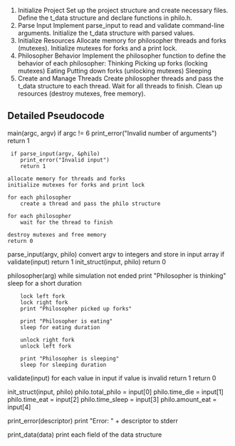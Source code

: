 1. Initialize Project
Set up the project structure and create necessary files.
Define the t_data structure and declare functions in philo.h.
2. Parse Input
Implement parse_input to read and validate command-line arguments.
Initialize the t_data structure with parsed values.
3. Initialize Resources
Allocate memory for philosopher threads and forks (mutexes).
Initialize mutexes for forks and a print lock.
4. Philosopher Behavior
Implement the philosopher function to define the behavior of each philosopher:
Thinking
Picking up forks (locking mutexes)
Eating
Putting down forks (unlocking mutexes)
Sleeping
5. Create and Manage Threads
Create philosopher threads and pass the t_data structure to each thread.
Wait for all threads to finish.
Clean up resources (destroy mutexes, free memory).


## Detailed Pseudocode


main(argc, argv)
    if argc != 6
        print_error("Invalid number of arguments")
        return 1

	 if parse_input(argv, &philo)
        print_error("Invalid input")
        return 1

    allocate memory for threads and forks
    initialize mutexes for forks and print lock

    for each philosopher
        create a thread and pass the philo structure

    for each philosopher
        wait for the thread to finish

    destroy mutexes and free memory
    return 0

parse_input(argv, philo)
    convert argv to integers and store in input array
    if validate(input)
        return 1
    init_struct(input, philo)
    return 0

philosopher(arg)
    while simulation not ended
        print "Philosopher is thinking"
        sleep for a short duration

        lock left fork
        lock right fork
        print "Philosopher picked up forks"

        print "Philosopher is eating"
        sleep for eating duration

        unlock right fork
        unlock left fork

        print "Philosopher is sleeping"
        sleep for sleeping duration

validate(input)
    for each value in input
        if value is invalid
            return 1
    return 0

init_struct(input, philo)
    philo.total_philo = input[0]
    philo.time_die = input[1]
    philo.time_eat = input[2]
    philo.time_sleep = input[3]
    philo.amount_eat = input[4]

print_error(descriptor)
    print "Error: " + descriptor to stderr

print_data(data)
    print each field of the data structure
